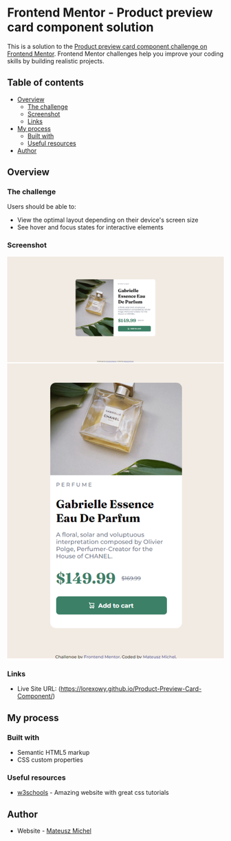 # Frontend Mentor - Product preview card component solution

This is a solution to the [Product preview card component challenge on Frontend Mentor](https://www.frontendmentor.io/challenges/product-preview-card-component-GO7UmttRfa). Frontend Mentor challenges help you improve your coding skills by building realistic projects. 

## Table of contents

- [Overview](#overview)
  - [The challenge](#the-challenge)
  - [Screenshot](#screenshot)
  - [Links](#links)
- [My process](#my-process)
  - [Built with](#built-with)
  - [Useful resources](#useful-resources)
- [Author](#author)

## Overview

### The challenge

Users should be able to:

- View the optimal layout depending on their device's screen size
- See hover and focus states for interactive elements

### Screenshot

![](images/screenshot1.png)
![](images/screenshot2.png)

### Links

- Live Site URL: (https://lorexowy.github.io/Product-Preview-Card-Component/)

## My process

### Built with

- Semantic HTML5 markup
- CSS custom properties

### Useful resources

- [w3schools](https://www.w3schools.com/) - Amazing website with great css tutorials

## Author

- Website - [Mateusz Michel](https://mateuszmichel.com/)
